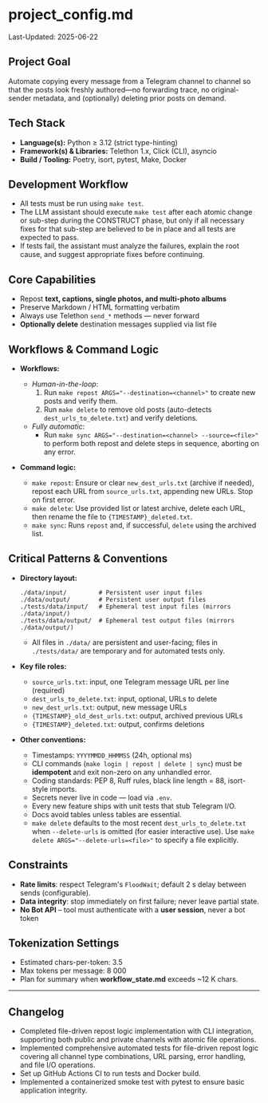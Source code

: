 # project_config.md

Last-Updated: 2025-06-22

## Project Goal

Automate copying every message from a Telegram channel to channel so that the posts look freshly authored—no forwarding trace, no original-sender metadata, and (optionally) deleting prior posts on demand.

## Tech Stack

- **Language(s):** Python ≥ 3.12 (strict type-hinting)
- **Framework(s) & Libraries:** Telethon 1.x, Click (CLI), asyncio
- **Build / Tooling:** Poetry, isort, pytest, Make, Docker

## Development Workflow

- All tests must be run using `make test`.
- The LLM assistant should execute `make test` after each atomic change or sub-step during the CONSTRUCT phase, but only if all necessary fixes for that sub-step are believed to be in place and all tests are expected to pass.
- If tests fail, the assistant must analyze the failures, explain the root cause, and suggest appropriate fixes before continuing.

## Core Capabilities

- Repost **text, captions, single photos, and multi-photo albums**
- Preserve Markdown / HTML formatting verbatim
- Always use Telethon `send_*` methods — never forward
- **Optionally delete** destination messages supplied via list file

## Workflows & Command Logic

- **Workflows:**
  - *Human-in-the-loop*:
    1. Run `make repost ARGS="--destination=<channel>"` to create new posts and verify them.
    2. Run `make delete` to remove old posts (auto-detects `dest_urls_to_delete.txt`) and verify deletions.
  - *Fully automatic*:
    - Run `make sync ARGS="--destination=<channel> --source=<file>"` to perform both repost and delete steps in sequence, aborting on any error.

- **Command logic:**
  - `make repost`: Ensure or clear `new_dest_urls.txt` (archive if needed), repost each URL from `source_urls.txt`, appending new URLs. Stop on first error.
  - `make delete`: Use provided list or latest archive, delete each URL, then rename the file to `{TIMESTAMP}_deleted.txt`.
  - `make sync`: Runs `repost` and, if successful, `delete` using the archived list.

## Critical Patterns & Conventions

- **Directory layout:**
  ```
  ./data/input/         # Persistent user input files
  ./data/output/        # Persistent user output files
  ./tests/data/input/   # Ephemeral test input files (mirrors ./data/input/)
  ./tests/data/output/  # Ephemeral test output files (mirrors ./data/output/)
  ```
  - All files in `./data/` are persistent and user-facing; files in `./tests/data/` are temporary and for automated tests only.

- **Key file roles:**
  - `source_urls.txt`: input, one Telegram message URL per line (required)
  - `dest_urls_to_delete.txt`: input, optional, URLs to delete
  - `new_dest_urls.txt`: output, new message URLs
  - `{TIMESTAMP}_old_dest_urls.txt`: output, archived previous URLs
  - `{TIMESTAMP}_deleted.txt`: output, confirms deletions

- **Other conventions:**
  - Timestamps: `YYYYMMDD_HHMMSS` (24h, optional ms)
  - CLI commands (`make login | repost | delete | sync`) must be **idempotent** and exit non-zero on any unhandled error.
  - Coding standards: PEP 8, Ruff rules, black line length = 88, isort-style imports.
  - Secrets never live in code — load via  `.env`.
  - Every new feature ships with unit tests that stub Telegram I/O.
  - Docs avoid tables unless tables are essential.
  - `make delete` defaults to the most recent `dest_urls_to_delete.txt` when `--delete-urls` is omitted (for easier interactive use). Use `make delete ARGS="--delete-urls=<file>"` to specify a file explicitly.

## Constraints

- **Rate limits**: respect Telegram's `FloodWait`; default 2 s delay between sends (configurable).
- **Data integrity**: stop immediately on first failure; never leave partial state.
- **No Bot API** – tool must authenticate with a **user session**, never a bot token

## Tokenization Settings

- Estimated chars-per-token: 3.5
- Max tokens per message: 8 000
- Plan for summary when **workflow_state.md** exceeds ~12 K chars.

---

## Changelog
- Completed file-driven repost logic implementation with CLI integration, supporting both public and private channels with atomic file operations.
- Implemented comprehensive automated tests for file-driven repost logic covering all channel type combinations, URL parsing, error handling, and file I/O operations.
- Set up GitHub Actions CI to run tests and Docker build.
- Implemented a containerized smoke test with pytest to ensure basic application integrity.

<!-- The agent prepends the latest summary here as a new list item after each VALIDATE phase -->

